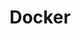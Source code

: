 ---
title: Docker
layout: redirect
url: /docker/
redirect: https://hub.docker.com/search?q=softwaresecurityproject%2Fzap&type=image
---